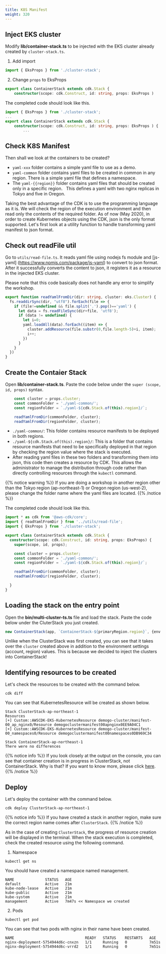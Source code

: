 ```yaml
---
title: K8S Manifest
weight: 320
---
```


## Inject EKS cluster
Modify **lib/container-stack.ts** to be injected with the EKS cluster already created by `cluster-stack.ts`. 

1. Add import
  ```typescript
  import { EksProps } from './cluster-stack'; 
  ```

2. Change `props` to EksProps
  ```typescript
  export class ContainerStack extends cdk.Stack {
      constructor(scope: cdk.Construct, id: string, props: EksProps ) 
  ```

The completed code should look like this.
```typescript
import { EksProps } from './cluster-stack';
...
export class ContainerStack extends cdk.Stack {
    constructor(scope: cdk.Construct, id: string, props: EksProps ) { 
        ...
```






## Check K8S Manifest

Then shall we look at the containers to be created?
* `yaml-xxx` folder contains a simple yaml file to use as a demo.
* `yaml-common` folder contains yaml files to be created in common in any region. There is a simple yaml file that defines a namespace.
* The `yaml-{{region}}` folder contains yaml files that should be created only in a specific region.
  This defines a yaml with two nginx replicas in Tokyo and five in Oregon.

Taking the best advantage of the CDK is to use the programming language as it is. We will check the region of the execution environment and then read only the contents of the required folder. As of now (May 2020), in order to create Kubernetes objects using the CDK, json is the only format supported. Let's first look at a utility function to handle transforming yaml manifest to json format.


## Check out readFile util

Go to `utils/read-file.ts`.
It reads yaml file using nodejs fs module and [js-yaml] (https://www.npmjs.com/package/js-yaml) to convert to json format. After it successfully converts the content to json, it registers it as a resource in the injected EKS cluster.

Please note that this code basically does not handle any error to simplify the workshop.

```typescript
export function readYamlFromDir(dir: string, cluster: eks.Cluster) {
  fs.readdirSync(dir, "utf8").forEach(file => {
    if (file!=undefined && file.split('.').pop()=='yaml') {
      let data = fs.readFileSync(dir+file, 'utf8');
      if (data != undefined) {
        let i=0;
        yaml.loadAll(data).forEach((item) => {
          cluster.addResource(file.substr(0,file.length-5)+i, item);
          i++;
        })
      }
    }
  })
}
```

## Create the Contaier Stack
Open **lib/container-stack.ts**. Paste the code below under the `super (scope, id, props)` syntax.
```typescript
    const cluster = props.cluster;
    const commonFolder = './yaml-common/';
    const regionFolder = `./yaml-${cdk.Stack.of(this).region}/`;

    readYamlFromDir(commonFolder, cluster);
    readYamlFromDir(regionFolder, cluster);
```

* `./yaml-common/`: This folder contains resource manifests to be deployed in both regions.
* `./yaml-${cdk.Stack.of(this).region}/`: This is a folder that contains resource manifests that need to be specifically deployed in that region by checking the region value where the stack is executed.
* After reading yaml files in these two folders and transforming them into json, this code then creates a resource by CDK. This allows the administrator to manage the distribution through code rather than directly controlling resources through the `kubectl` command.
  
{{% notice warning %}}
If you are doing a workshop in another region other than the Tokyo region (ap-northeast-1) or Oregon region (us-west-2), please change the folder name where the yaml files are located.
{{% /notice %}}


The completed code should look like this.
```typescript
import * as cdk from '@aws-cdk/core';
import { readYamlFromDir } from '../utils/read-file';
import { EksProps } from './cluster-stack';

export class ContainerStack extends cdk.Stack {
  constructor(scope: cdk.Construct, id: string, props: EksProps) {
    super(scope, id, props);

    const cluster = props.cluster;
    const commonFolder = './yaml-common/';
    const regionFolder = `./yaml-${cdk.Stack.of(this).region}/`;

    readYamlFromDir(commonFolder, cluster);
    readYamlFromDir(regionFolder, cluster);

  }
}
```







## Loading the stack on the entry point

Open the **bin/multi-cluster-ts.ts** file and load the stack.
Paste the code below under the CluterStack you just created.

```typescript
new ContainerStack(app, `ContainerStack-${primaryRegion.region}`, {env: primaryRegion, cluster: primaryCluster.cluster });

```

Unlike when the ClusterStack was first created, you can see that it takes over the `cluster` created above in addition to the environment settings (account, region) values. This is because we decided to inject the clusters into ContainerStack!

## Identifying resources to be created
Let's check the resources to be created with the command below.
```
cdk diff
```

You can see that KubernetesResource will be created as shown below.
```
Stack ClusterStack-ap-northeast-1
Resources
[+] Custom::AWSCDK-EKS-KubernetesResource demogo-cluster/manifest-00_ap_nginx0/Resource demogoclustermanifest00apnginx0EE9A04C1
[+] Custom::AWSCDK-EKS-KubernetesResource demogo-cluster/manifest-00_namespaces0/Resource demogoclustermanifest00namespaces0DB969C34

Stack ContainerStack-ap-northeast-1
There were no differences
```
{{% notice info %}}
If you look closely at the output on the console, you can see that container creation is in progress in ClusterStack, not ContainerStack.
Why is that? If you want to know more, please click [here](/en/80-appendix/how-cfn-addresource/).
{{% /notice %}}





## Deploy
Let's deploy the container with the command below.

```
cdk deploy ClusterStack-ap-northeast-1
```
{{% notice info %}}
If you have created a stack in another region, make sure the correct region name comes after `ClusterStack`.
{{% /notice %}}


As in the case of creating `ClusterStack`, the progress of resource creation will be displayed in the terminal.
When the stack execution is completed, check the created resource using the following command.

1. Namespace
```
kubectl get ns
```
You should have created a namespace named management.
```
NAME              STATUS   AGE
default           Active   21m
kube-node-lease   Active   21m
kube-public       Active   21m
kube-system       Active   21m
management        Active   7m47s << Namespace we created
```

2. Pods
```
kubectl get pod
```
You can see that two pods with nginx in their name have been created.
```
NAME                                READY   STATUS    RESTARTS   AGE
nginx-deployment-5754944d6c-cnxzn   1/1     Running   0          7m51s
nginx-deployment-5754944d6c-vrrd2   1/1     Running   0          7m51s
```